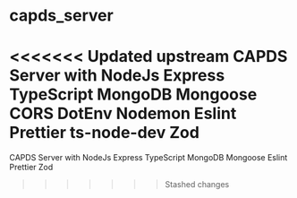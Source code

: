 # capds_server
<<<<<<< Updated upstream
CAPDS Server with NodeJs Express TypeScript MongoDB Mongoose CORS DotEnv Nodemon Eslint Prettier ts-node-dev Zod
=======

CAPDS Server with NodeJs Express TypeScript MongoDB Mongoose Eslint Prettier Zod
>>>>>>> Stashed changes
